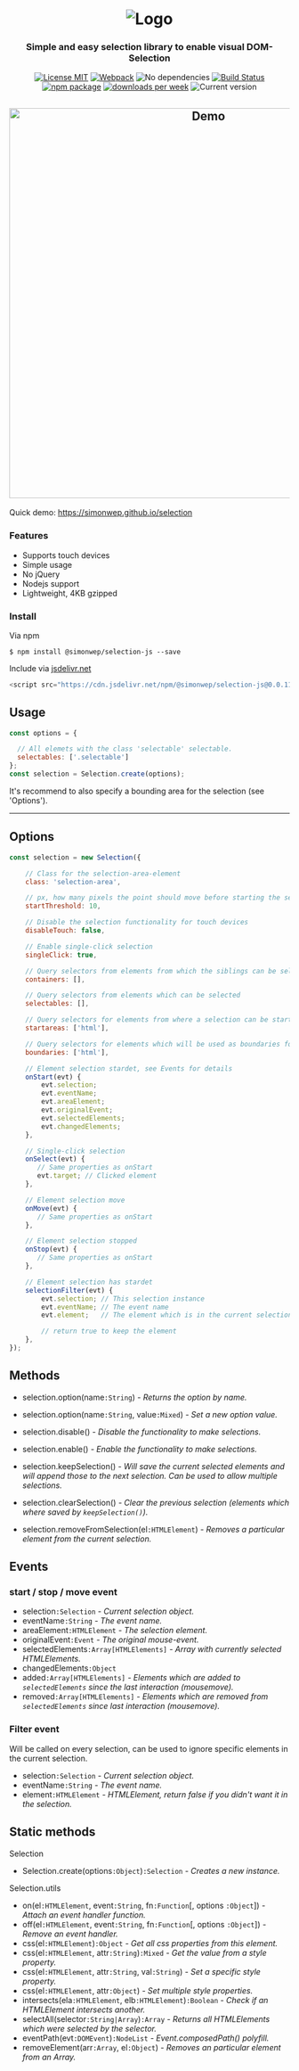 <h1 align="center">
   <img alt="Logo" src="https://image.ibb.co/dejTj7/selection_js.png"/>
</h1>

<h3 align="center">
	Simple and easy selection library to enable visual
    DOM-Selection
</h3>

<p align="center">
    <a href="https://choosealicense.com/licenses/mit/"><img
        alt="License MIT"
        src="https://img.shields.io/badge/licence-MIT-blue.svg"></a>
    <a href="https://webpack.js.org/"><img
        alt="Webpack"
        src="https://img.shields.io/badge/Webpack-4-blue.svg"></a>
    <img alt="No dependencies"
        src="https://img.shields.io/badge/dependencies-none-3387e0.svg">
    <a href="https://travis-ci.org/Simonwep/selection"><img
        alt="Build Status"
        src="https://travis-ci.org/Simonwep/selection.svg?branch=master"></a>
    <a href="https://www.npmjs.com/"><img
        alt="npm package"
        src="https://img.shields.io/badge/npm-6.0.1-brightgreen.svg"></a>
    <a href="https://www.npmjs.com/package/@simonwep/selection-js"><img
          alt="downloads per week"
        src="https://img.shields.io/badge/downloads-1k%2Fweek-brightgreen.svg"></a>
    <img alt="Current version"
        src="https://img.shields.io/badge/version-0.1.0-23AD62.svg">
</p>

<h2 align="center">
   <img
    width="700px"
    alt="Demo" src="https://user-images.githubusercontent.com/12004383/39947840-4685bc0e-556b-11e8-95cf-068ab6d7e9de.gif"/>
</h2>

Quick demo: https://simonwep.github.io/selection

### Features
* Supports touch devices
* Simple usage
* No jQuery
* Nodejs support
* Lightweight, 4KB gzipped

### Install

Via npm
```
$ npm install @simonwep/selection-js --save
```

Include via [jsdelivr.net](https://www.jsdelivr.com/)

```javascript
<script src="https://cdn.jsdelivr.net/npm/@simonwep/selection-js@0.0.11/dist/selection.min.js"></script>
```

## Usage
```javascript
const options = {

  // All elemets with the class 'selectable' selectable.
  selectables: ['.selectable']
};
const selection = Selection.create(options);
```
It's recommend to also specify a bounding area for the selection (see 'Options').

***

## Options
```javascript
const selection = new Selection({

    // Class for the selection-area-element
    class: 'selection-area',

    // px, how many pixels the point should move before starting the selection
    startThreshold: 10,

    // Disable the selection functionality for touch devices
    disableTouch: false,

    // Enable single-click selection
    singleClick: true,

    // Query selectors from elements from which the siblings can be selected
    containers: [],

    // Query selectors from elements which can be selected
    selectables: [],

    // Query selectors for elements from where a selection can be start
    startareas: ['html'],

    // Query selectors for elements which will be used as boundaries for the selection
    boundaries: ['html'],

    // Element selection stardet, see Events for details
    onStart(evt) {
        evt.selection;
        evt.eventName;
        evt.areaElement;
        evt.originalEvent;
        evt.selectedElements;
        evt.changedElements;
    },

    // Single-click selection
    onSelect(evt) {
       // Same properties as onStart
       evt.target; // Clicked element
    },

    // Element selection move
    onMove(evt) {
       // Same properties as onStart
    },

    // Element selection stopped
    onStop(evt) {
       // Same properties as onStart
    },

    // Element selection has stardet
    selectionFilter(evt) {
        evt.selection; // This selection instance
        evt.eventName; // The event name
        evt.element;   // The element which is in the current selection

        // return true to keep the element
    },
});

```

## Methods
* selection.option(name`:String`) _- Returns the option by name._
* selection.option(name`:String`, value`:Mixed`) _- Set a new option value._
* selection.disable() _- Disable the functionality to make selections._
* selection.enable() _- Enable the functionality to make selections._


* selection.keepSelection() _- Will save the current selected elements and will append those to the next selection. Can be used to allow multiple selections._
* selection.clearSelection() _- Clear the previous selection (elements which where saved by `keepSelection()`)._
* selection.removeFromSelection(el`:HTMLElement`) _- Removes a particular element from the current selection._

## Events

### start / stop / move event
 * selection`:Selection` _- Current selection object._
 * eventName`:String` _- The event name._
 * areaElement`:HTMLElement` _- The selection element._
 * originalEvent`:Event` _- The original mouse-event._
 * selectedElements`:Array[HTMLElements]` _- Array with currently selected HTMLElements._
 * changedElements`:Object`
 * added`:Array[HTMLElements]` _- Elements which are added to `selectedElements` since the last interaction (mousemove)._
 * removed`:Array[HTMLElements]`  _- Elements which are removed from `selectedElements` since last interaction (mousemove)._


### Filter event
Will be called on every selection, can be used to ignore specific elements in the current selection.
 * selection`:Selection` _- Current selection object._
 * eventName`:String` _- The event name._
 * element`:HTMLElement` _- HTMLElement, return false if you didn't want it in the selection._


## Static methods

Selection
* Selection.create(options`:Object`)`:Selection` _- Creates a new instance._

Selection.utils

* on(el`:HTMLElement`, event`:String`, fn`:Function`[, options `:Object`]) _- Attach an event handler function._
* off(el`:HTMLElement`, event`:String`, fn`:Function`[, options `:Object`]) _- Remove an event handler._
* css(el`:HTMLElement`)`:Object` _- Get all css properties from this element._
* css(el`:HTMLElement`, attr`:String`)`:Mixed` _- Get the value from a style property._
* css(el`:HTMLElement`, attr`:String`, val`:String`) _- Set a specific style property._
* css(el`:HTMLElement`, attr`:Object`) _- Set multiple style properties._
* intersects(ela`:HTMLElement`, elb`:HTMLElement`)`:Boolean` _- Check if an HTMLElement intersects another._
* selectAll(selector`:String|Array`)`:Array` _- Returns all HTMLElements which were selected by the selector._
* eventPath(evt`:DOMEvent`)`:NodeList` _- Event.composedPath() polyfill._
* removeElement(arr`:Array`, el`:Object`) _- Removes an particular element from an Array._

